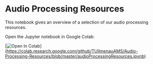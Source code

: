 # Audio Processing Resources
This notebook gives an overview of a selection of our audio processing resources.

Open the Jupyter notebook in Google Colab:

[![Open In Colab](https://colab.research.google.com/assets/colab-badge.svg)]
(https://colab.research.google.com/github/TUIlmenauAMS/Audio-Processing-Resources/blob/master/audioProcessingResources.ipynb)



